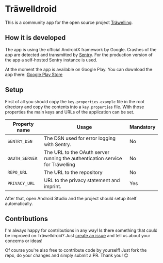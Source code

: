 # Träwelldroid

This is a community app for the open source project
[Träwelling](https://github.com/Traewelling/traewelling).

## How it is developed

The app is using the official AndroidX framework by Google. Crashes of the app are detected and
transmitted by [Sentry](https://sentry.io). For the production version of the app a self-hosted
Sentry instance is used.

At the moment the app is available on Google Play. You can download the app there:
[Google Play Store](https://play.google.com/store/apps/details?id=de.hbch.traewelling)

## Setup

First of all you should copy the `key.properties.example` file in the root directory and copy the
contents into a `key.properties` file. With those properties the main keys and URLs of the application
can be set.

| Property name  | Usage                                                                         | Mandatory |
| -------------- | ----------------------------------------------------------------------------- | --------- |
| `SENTRY_DSN`   | The DSN used for error logging with Sentry.                                   | No        |
| `OAUTH_SERVER` | The URL to the OAuth server running the authentication service for Träwelling | No        |
| `REPO_URL`     | The URL to the repository                                                     | No        |
| `PRIVACY_URL`  | URL to the privacy statement and imprint.                                     | Yes       |

After that, open Android Studio and the project should setup itself automatically.

## Contributions

I'm always happy for contributions in any way! Is there something that could be improved on
Träwelldroid? Just [create an issue](https://github.com/Traewelldroid/traewelldroid/issues/new/choose)
and tell us about your concerns or ideas!

Of course you're also free to contribute code by yourself! Just fork the repo, do your changes and
simply submit a PR. Thank you! 😊

